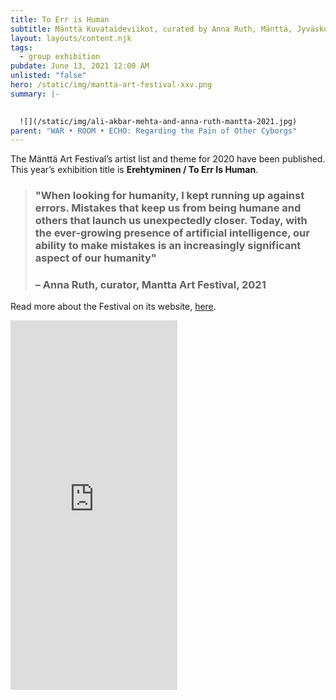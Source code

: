 ```yaml
---
title: To Err is Human
subtitle: Mänttä Kuvataideviikot, curated by Anna Ruth, Mänttä, Jyväskulä, FI
layout: layouts/content.njk
tags:
  - group exhibition
pubdate: June 13, 2021 12:00 AM
unlisted: "false"
hero: /static/img/mantta-art-festival-xxv.png
summary: |-
  

  ![](/static/img/ali-akbar-mehta-and-anna-ruth-mantta-2021.jpg)
parent: "WAR • ROOM • ECHO: Regarding the Pain of Other Cyborgs"
---
```

The Mänttä Art Festival’s artist list and theme for 2020 have been published. This year’s exhibition title is **Erehtyminen / To Err Is Human**. 

> ### "When looking for humanity, I kept running up against errors. Mistakes that keep us from being humane and others that launch us unexpectedly closer. Today, with the ever-growing presence of artificial intelligence, our ability to make mistakes is an increasingly significant aspect of our humanity"
>
> ### –  Anna Ruth, curator, Mantta Art Festival, 2021

Read more about the Festival on its website, [here](https://www.mantankuvataideviikot.fi/en/index.htm).

<iframe src="https://www.facebook.com/plugins/video.php?height=476&href=https%3A%2F%2Fwww.facebook.com%2Fkuvataideviikot%2Fvideos%2F247941250125322%2F&show_text=true&width=267&t=0" width="267" height="591" style="border:none;overflow:hidden" scrolling="no" frameborder="0" allowfullscreen="true" allow="autoplay; clipboard-write; encrypted-media; picture-in-picture; web-share" allowFullScreen="true"></iframe>